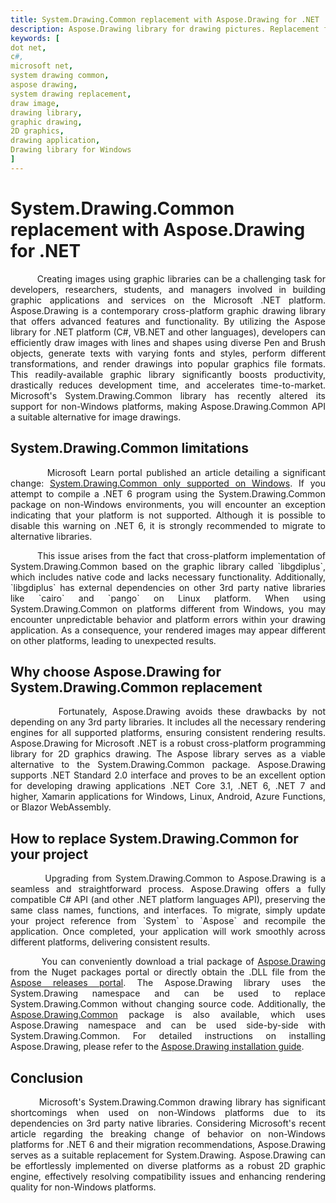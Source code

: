 ```yaml
---
title: System.Drawing.Common replacement with Aspose.Drawing for .NET
description: Aspose.Drawing library for drawing pictures. Replacement for Microsoft NET System.Drawing.Common 2D graphics. Draw image with .NET (C#) for graphic application development.
keywords: [
dot net,
c#,
microsoft net,
system drawing common,
aspose drawing,
system drawing replacement,
draw image,
drawing library,
graphic drawing,
2D graphics,
drawing application,
Drawing library for Windows
]
---
```


# System.Drawing.Common replacement with Aspose.Drawing for .NET

<p align='justify'>
&nbsp;&nbsp;&nbsp;&nbsp;&nbsp;&nbsp;&nbsp;&nbsp;
Creating images using graphic libraries can be a challenging task for developers, researchers, students, and managers involved in building graphic applications and services on the Microsoft .NET platform. Aspose.Drawing is a contemporary cross-platform graphic drawing library that offers advanced features and functionality. By utilizing the Aspose library for .NET platform (C#, VB.NET and other languages), developers can efficiently draw images with lines and shapes using diverse Pen and Brush objects, generate texts with varying fonts and styles, perform different transformations, and render drawings into popular graphics file formats. This readily-available graphic library significantly boosts productivity, drastically reduces development time, and accelerates time-to-market. Microsoft's System.Drawing.Common library has recently altered its support for non-Windows platforms, making Aspose.Drawing.Common API a suitable alternative for image drawings.
</p>


## System.Drawing.Common limitations

<p align='justify'>
&nbsp;&nbsp;&nbsp;&nbsp;&nbsp;&nbsp;&nbsp;&nbsp;
Microsoft Learn portal published an article detailing a significant change: <a href="https://learn.microsoft.com/en-us/dotnet/core/compatibility/core-libraries/6.0/system-drawing-common-windows-only">System.Drawing.Common only supported on Windows</a>. If you attempt to compile a .NET 6 program using the System.Drawing.Common package on non-Windows environments, you will encounter an exception indicating that your platform is not supported. Although it is possible to disable this warning on .NET 6, it is strongly recommended to migrate to alternative libraries.
</p>

<p align='justify'>
&nbsp;&nbsp;&nbsp;&nbsp;&nbsp;&nbsp;&nbsp;&nbsp;
This issue arises from the fact that cross-platform implementation of System.Drawing.Common based on the graphic library called `libgdiplus`, which includes native code and lacks necessary functionality. Additionally, `libgdiplus` has external dependencies on other 3rd party native libraries like `cairo` and `pango` on Linux platform. When using System.Drawing.Common on platforms different from Windows, you may encounter unpredictable behavior and platform errors within your drawing application. As a consequence, your rendered images may appear different on other platforms, leading to unexpected results.
</p>


## Why choose Aspose.Drawing for System.Drawing.Common replacement

<p align='justify'>
&nbsp;&nbsp;&nbsp;&nbsp;&nbsp;&nbsp;&nbsp;&nbsp;
Fortunately, Aspose.Drawing avoids these drawbacks by not depending on any 3rd party libraries. It includes all the necessary rendering engines for all supported platforms, ensuring consistent rendering results. Aspose.Drawing for Microsoft .NET is a robust cross-platform programming library for 2D graphics drawing. The Aspose library serves as a viable alternative to the System.Drawing.Common package. Aspose.Drawing supports .NET Standard 2.0 interface and proves to be an excellent option for developing drawing applications .NET Core 3.1, .NET 6, .NET 7 and higher, Xamarin applications for Windows, Linux, Android, Azure Functions, or Blazor WebAssembly.
</p>


## How to replace System.Drawing.Common for your project

<p align='justify'>
&nbsp;&nbsp;&nbsp;&nbsp;&nbsp;&nbsp;&nbsp;&nbsp;
Upgrading from System.Drawing.Common to Aspose.Drawing is a seamless and straightforward process. Aspose.Drawing offers a fully compatible C# API (and other .NET platform languages API), preserving the same class names, functions, and interfaces. To migrate, simply update your project reference from `System` to `Aspose` and recompile the application. Once completed, your application will work smoothly across different platforms, delivering consistent results.
</p>

<p align='justify'>
&nbsp;&nbsp;&nbsp;&nbsp;&nbsp;&nbsp;&nbsp;&nbsp;
You can conveniently download a trial package of <a href="https://www.nuget.org/packages/Aspose.Drawing">Aspose.Drawing</a> from the Nuget packages portal or directly obtain the .DLL file from the <a href="https://releases.aspose.com/drawing/net/">Aspose releases portal</a>. The Aspose.Drawing library uses the System.Drawing namespace and can be used to replace System.Drawing.Common without changing source code. Additionally, the <a href="https://www.nuget.org/packages/Aspose.Drawing.Common">Aspose.Drawing.Common</a> package is also available, which uses Aspose.Drawing namespace and can be used side-by-side with System.Drawing.Common. For detailed instructions on installing Aspose.Drawing, please refer to the <a href="https://docs.aspose.com/drawing/net/installation/">Aspose.Drawing installation guide</a>.
</p>

## Conclusion

<p align='justify'>
&nbsp;&nbsp;&nbsp;&nbsp;&nbsp;&nbsp;&nbsp;&nbsp;
Microsoft's System.Drawing.Common drawing library has significant shortcomings when used on non-Windows platforms due to its dependencies on 3rd party native libraries. Considering Microsoft's recent article regarding the breaking change of behavior on non-Windows platforms for .NET 6 and their migration recommendations, Aspose.Drawing serves as a suitable replacement for System.Drawing. Aspose.Drawing can be effortlessly implemented on diverse platforms as a robust 2D graphic engine, effectively resolving compatibility issues and enhancing rendering quality for non-Windows platforms.
</p>
